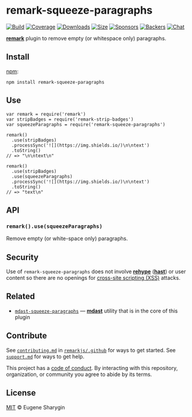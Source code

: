 remark-squeeze-paragraphs
=========================

[![Build](https://img.shields.io/travis/remarkjs/remark-squeeze-paragraphs/master.svg)](https://travis-ci.org/remarkjs/remark-squeeze-paragraphs) [![Coverage](https://img.shields.io/codecov/c/github/remarkjs/remark-squeeze-paragraphs.svg)](https://codecov.io/github/remarkjs/remark-squeeze-paragraphs) [![Downloads](https://img.shields.io/npm/dm/remark-squeeze-paragraphs.svg)](https://www.npmjs.com/package/remark-squeeze-paragraphs) [![Size](https://img.shields.io/bundlephobia/minzip/remark-squeeze-paragraphs.svg)](https://bundlephobia.com/result?p=remark-squeeze-paragraphs) [![Sponsors](https://opencollective.com/unified/sponsors/badge.svg)](https://opencollective.com/unified) [![Backers](https://opencollective.com/unified/backers/badge.svg)](https://opencollective.com/unified) [![Chat](https://img.shields.io/badge/chat-spectrum-7b16ff.svg)](https://spectrum.chat/unified/remark)

[**remark**](https://github.com/remarkjs/remark) plugin to remove empty (or whitespace only) paragraphs.

Install
-------

[npm](https://docs.npmjs.com/cli/install):

    npm install remark-squeeze-paragraphs

Use
---

    var remark = require('remark')
    var stripBadges = require('remark-strip-badges')
    var squeezeParagraphs = require('remark-squeeze-paragraphs')

    remark()
      .use(stripBadges)
      .processSync('![](https://img.shields.io/)\n\ntext')
      .toString()
    // => "\n\ntext\n"

    remark()
      .use(stripBadges)
      .use(squeezeParagraphs)
      .processSync('![](https://img.shields.io/)\n\ntext')
      .toString()
    // => "text\n"

API
---

### `remark().use(squeezeParagraphs)`

Remove empty (or white-space only) paragraphs.

Security
--------

Use of `remark-squeeze-paragraphs` does not involve [**rehype**](https://github.com/rehypejs/rehype) ([**hast**](https://github.com/syntax-tree/hast)) or user content so there are no openings for [cross-site scripting (XSS)](https://en.wikipedia.org/wiki/Cross-site_scripting) attacks.

Related
-------

-   [`mdast-squeeze-paragraphs`](https://github.com/syntax-tree/mdast-squeeze-paragraphs) — [**mdast**](https://github.com/syntax-tree/mdast) utility that is in the core of this plugin

Contribute
----------

See [`contributing.md`](https://github.com/remarkjs/.github/blob/master/contributing.md) in [`remarkjs/.github`](https://github.com/remarkjs/.github) for ways to get started. See [`support.md`](https://github.com/remarkjs/.github/blob/master/support.md) for ways to get help.

This project has a [code of conduct](https://github.com/remarkjs/.github/blob/master/code-of-conduct.md). By interacting with this repository, organization, or community you agree to abide by its terms.

License
-------

[MIT](license) © Eugene Sharygin
